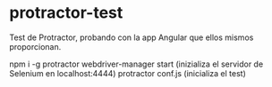 # protractor-test

Test de Protractor, probando con la app Angular que ellos mismos proporcionan.

npm i -g protractor
webdriver-manager start (inizializa el servidor de Selenium en localhost:4444)
protractor conf.js (inicializa el test)
